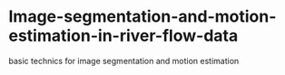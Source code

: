 # Image-segmentation-and-motion-estimation-in-river-flow-data
basic technics for image segmentation and motion estimation
